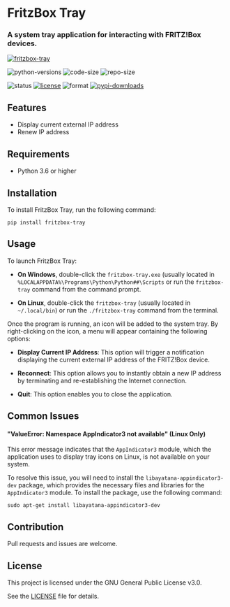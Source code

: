 # FritzBox Tray

### A system tray application for interacting with FRITZ!Box devices.

[![fritzbox-tray](https://user-images.githubusercontent.com/48277853/211208943-1cbb41fb-60a7-44d1-a697-5d0493bb167c.png)](https://github.com/aviolaris/fritzbox-tray)

![python-versions](https://img.shields.io/pypi/pyversions/fritzbox-tray)
![code-size](https://img.shields.io/github/languages/code-size/aviolaris/fritzbox-tray)
![repo-size](https://img.shields.io/github/repo-size/aviolaris/fritzbox-tray)

![status](https://img.shields.io/pypi/status/fritzbox-tray)
[![license](https://img.shields.io/pypi/l/fritzbox-tray?color=blueviolet)](https://github.com/aviolaris/fritzbox-tray/blob/master/LICENSE)
![format](https://img.shields.io/pypi/format/fritzbox-tray?color=blueviolet)
[![pypi-downloads](https://img.shields.io/pypi/dm/fritzbox-tray?color=brightgreen&label=pypi%20downloads)](https://pypistats.org/packages/fritzbox-tray)

## Features

- Display current external IP address
- Renew IP address

## Requirements

- Python 3.6 or higher

## Installation

To install FritzBox Tray, run the following command:

    pip install fritzbox-tray

## Usage

To launch FritzBox Tray:

 - **On Windows**, double-click the `fritzbox-tray.exe` (usually located in `%LOCALAPPDATA%\Programs\Python\Python##\Scripts` or run the `fritzbox-tray` command from the command prompt.


 - **On Linux**, double-click the `fritzbox-tray` (usually located in `~/.local/bin`) or run the `./fritzbox-tray` command from the terminal.

Once the program is running, an icon will be added to the system tray. By right-clicking on the icon, a menu will appear containing the following options:

 - **Display Current IP Address**: This option will trigger a notification displaying the current external IP address of the FRITZ!Box device.


 - **Reconnect**: This option allows you to instantly obtain a new IP address by terminating and re-establishing the Internet connection.


 - **Quit**: This option enables you to close the application.

## Common Issues

#### "ValueError: Namespace AppIndicator3 not available" (Linux Only)

This error message indicates that the `AppIndicator3` module, which the application uses to display tray icons on Linux, is not available on your system.

To resolve this issue, you will need to install the `libayatana-appindicator3-dev` package, which provides the necessary files and libraries for the `AppIndicator3` module. To install the package, use the following command:

    sudo apt-get install libayatana-appindicator3-dev


## Contribution

Pull requests and issues are welcome.

## License

This project is licensed under the GNU General Public License v3.0.

See the [LICENSE](https://github.com/aviolaris/fritzbox-tray/blob/master/LICENSE) file for details.


